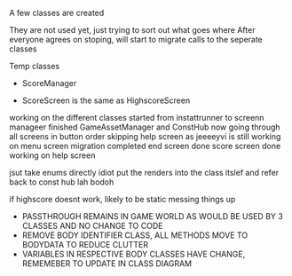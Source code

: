 A few classes are created 

They are not used yet, just trying to sort out what goes where
After everyone agrees on stoping, will start to migrate calls to the seperate classes



Temp classes 
- ScoreManager



- ScoreScreen is the same as HighscoreScreen


working on the different classes
started from instattrunner to screenn manageer
finished GameAssetManager and ConstHub
now going through all screens in button order
skipping help screen as jeeeeyvi is still working on 
menu screen migration completed
end screen done 
score screen done 
working on help screen


jsut take enums directly idiot
put the renders into the class itslef and refer back to const hub lah bodoh


if highscore doesnt work, likely to be static messing things up 



- PASSTHROUGH REMAINS IN GAME WORLD AS WOULD BE USED BY 3 CLASSES AND NO CHANGE TO CODE
- REMOVE BODY IDENTIFIER CLASS, ALL METHODS MOVE TO BODYDATA TO REDUCE CLUTTER
- VARIABLES IN RESPECTIVE BODY CLASSES HAVE CHANGE, REMEMEBER TO UPDATE IN CLASS DIAGRAM


